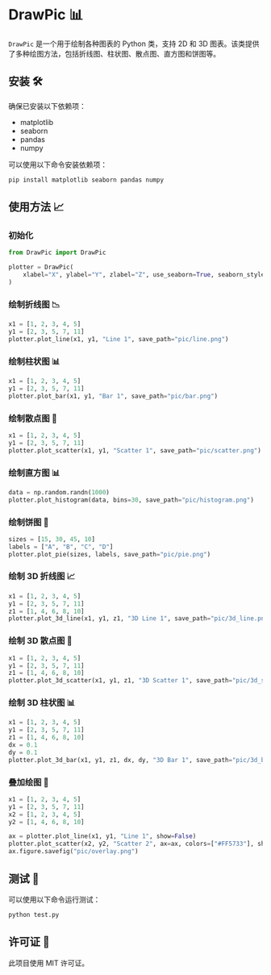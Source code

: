 # DrawPic 📊

`DrawPic` 是一个用于绘制各种图表的 Python 类，支持 2D 和 3D 图表。该类提供了多种绘图方法，包括折线图、柱状图、散点图、直方图和饼图等。

## 安装 🛠️

确保已安装以下依赖项：

- matplotlib
- seaborn
- pandas
- numpy

可以使用以下命令安装依赖项：

```bash
pip install matplotlib seaborn pandas numpy
```

## 使用方法 📈

### 初始化

```python
from DrawPic import DrawPic

plotter = DrawPic(
    xlabel="X", ylabel="Y", zlabel="Z", use_seaborn=True, seaborn_style="darkgrid"
)
```

### 绘制折线图 📉

```python
x1 = [1, 2, 3, 4, 5]
y1 = [2, 3, 5, 7, 11]
plotter.plot_line(x1, y1, "Line 1", save_path="pic/line.png")
```

### 绘制柱状图 📊

```python
x1 = [1, 2, 3, 4, 5]
y1 = [2, 3, 5, 7, 11]
plotter.plot_bar(x1, y1, "Bar 1", save_path="pic/bar.png")
```

### 绘制散点图 🔵

```python
x1 = [1, 2, 3, 4, 5]
y1 = [2, 3, 5, 7, 11]
plotter.plot_scatter(x1, y1, "Scatter 1", save_path="pic/scatter.png")
```

### 绘制直方图 📊

```python
data = np.random.randn(1000)
plotter.plot_histogram(data, bins=30, save_path="pic/histogram.png")
```

### 绘制饼图 🥧

```python
sizes = [15, 30, 45, 10]
labels = ["A", "B", "C", "D"]
plotter.plot_pie(sizes, labels, save_path="pic/pie.png")
```

### 绘制 3D 折线图 📈

```python
x1 = [1, 2, 3, 4, 5]
y1 = [2, 3, 5, 7, 11]
z1 = [1, 4, 6, 8, 10]
plotter.plot_3d_line(x1, y1, z1, "3D Line 1", save_path="pic/3d_line.png")
```

### 绘制 3D 散点图 🔵

```python
x1 = [1, 2, 3, 4, 5]
y1 = [2, 3, 5, 7, 11]
z1 = [1, 4, 6, 8, 10]
plotter.plot_3d_scatter(x1, y1, z1, "3D Scatter 1", save_path="pic/3d_scatter.png")
```

### 绘制 3D 柱状图 📊

```python
x1 = [1, 2, 3, 4, 5]
y1 = [2, 3, 5, 7, 11]
z1 = [1, 4, 6, 8, 10]
dx = 0.1
dy = 0.1
plotter.plot_3d_bar(x1, y1, z1, dx, dy, "3D Bar 1", save_path="pic/3d_bar.png")
```

### 叠加绘图 🔄

```python
x1 = [1, 2, 3, 4, 5]
y1 = [2, 3, 5, 7, 11]
x2 = [1, 2, 3, 4, 5]
y2 = [1, 4, 6, 8, 10]

ax = plotter.plot_line(x1, y1, "Line 1", show=False)
plotter.plot_scatter(x2, y2, "Scatter 2", ax=ax, colors=["#FF5733"], show=False)
ax.figure.savefig("pic/overlay.png")
```

## 测试 🧪

可以使用以下命令运行测试：

```bash
python test.py
```

## 许可证 📜

此项目使用 MIT 许可证。

